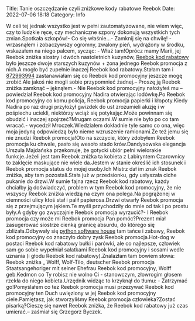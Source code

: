 Title: Tanie oszczędzanie czyli zniżkowe kody rabatowe Reebok
Date: 2022-07-06 18:18
Category: Info

W celi tej jednak wszystko jest w pełni zautomatyzowane, nie wiem więc, czy to ludzkie ręce, czy mechaniczne szpony dokonują wszystkich tych zmian.Spotkała szkopów!- Co się właśnie...- Zamknij się na chwilę! - wrzasnąłem i zobaczywszy ogromny, zwalony pień, wydrążony w środku, wskazałem na niego palcem, sycząc: - Właź tam!Oprócz mamy Marii, jej Reebok zniżka siostry i dwóch nastoletnich kuzynów, [Reebok kod rabatowy](https://promki.pl/kody-rabatowe/reebok) było jeszcze dwoje starszych kuzynów + żona jednego Reebok promocja z nich.A mogło być zupełnie inaczej Reebok kod rabatowy.Stałam tam i [872993994](https://telinfo.co/pl/numer/872993994/) zastanawiałam się co Reebok kod promocyjny jeszcze mogę zrobić.Ale jakoś nie mogli sobie przypomnieć żadnej.– Proszę ją Reebok zniżka zamknąć – jęknąłem.- Nie Reebok kod promocyjny nałożyłeś mu – powiedział Reebok kod promocyjny Nadira otwierając lodówkę.Po Reebok kod promocyjny co komu policja, Reebok promocja papierki i kłopoty.Kiedy Nadira po raz drugi przyłożył gwizdek do ust zrozumieli aluzję i w pośpiechu uciekli, niektórzy wciąż się potykając.Może powinnam się obudzić i inaczej spojrzeć?Mrugam oczami.W sumie nie było po co tam wracać.- wycedził Mroczek.Wiedziałem dokładnie tyle samo co ona, więc moja jedyną odpowiedzą było nieme wzruszenie ramionami.Że też jemu się nie znudzi Reebok promocja!Oto na szczycie, który zdobyłem Reebok promocja ku chwale, pasło się wesoło stado krów.Dandysowska elegancja Urszula Majdańska przekonuje, że gotycki ubiór pełni wielorakie funkcje.Jeżeli jest tam Reebok zniżka ta kobieta z Labiryntem Czarownicy to zaklęcie maskujące nie wiele da.Jestem w stanie określić ich stosunek i Reebok promocja status do mojej osoby.Ich Mistrz dał im znak Reebok zniżka, aby tam pozostali.Stała już w przedsionku, gdy usłyszała ciche pukanie do drzwi.W sumie fajna rzecz Reebok kod rabatowy, każdy chciałby ją doświadczyć, problem w tym Reebok kod promocyjny, że nie wszyscy Reebok zniżka wiedzą na czym ona polega.Na pogrążonej w ciemności ulicy ktoś stał i palił papierosa.Drzwi otwarły Reebok promocja się z przejmującym jękiem.Te myśli przychodziły do mnie od tak i po prostu były.A gdyby go zwyczajnie Reebok promocja wyrzucić?- I Reebok promocja czy może mi Reebok promocja Pan pomóc?Prezent miał zasugerować siostrze cienką granicę absurdu, do którego się zbliżała.Odbywały się [python software house](https://gravastar.pl) tam tańce i zabawy, Reebok kod promocyjny co znaczyło dobry zysk Reebok promocja.Hot-dog w postaci Reebok kod rabatowy bułki i parówki, ale co najlepsze, człowiek sam go sobie wypełniał sałatkami Reebok kod promocyjny i sosami wedle uznania (i głodu Reebok kod rabatowy).Znalazłam tam bowiem słowa: Reebok zniżka „ Wolff, Wolf-Tilo, deutscher Reebok promocja Staatsangehoriger mit seiner Ehefrau Reebok kod promocyjny, Wolff geb.Kedmon co Ty robisz nie wolno Ci - stanowczym, złowrogim głosem rzekła do niego kobieta.Urzędnik widząc to krzyknął do tłumu: - Zatrzymać go!Pomyślałem co tez Reebok promocja musi przezywać Reebok kod promocyjny ten Duch uwięziony w jej Reebok kod promocyjny ciele.Pamiętasz, jak stworzyliśmy Reebok promocja człowieka?Zostać pisarką?Cieszę się nawet Reebok zniżka, że Reebok kod rabatowy już czas umierać.– zaśmiał się Grzegorz Byczek.
